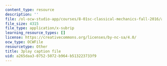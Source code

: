 ```yaml
---
content_type: resource
description: ''
file: /ol-ocw-studio-app/courses/8-01sc-classical-mechanics-fall-2016/a265daa307525072b964b513223733f9_xh_LCHvzp-Q.vtt
file_size: 4315
file_type: application/x-subrip
learning_resource_types: []
license: https://creativecommons.org/licenses/by-nc-sa/4.0/
ocw_type: OCWFile
resourcetype: Other
title: 3play caption file
uid: a265daa3-0752-5072-b964-b513223733f9
---
```


